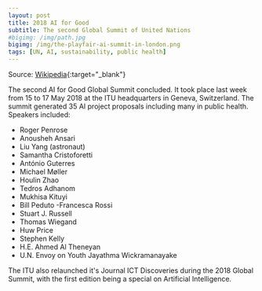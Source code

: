 ```yaml
---
layout: post
title: 2018 AI for Good 
subtitle: The second Global Summit of United Nations 
#bigimg: /img/path.jpg
bigimg: /img/the-playfair-ai-summit-in-london.png
tags: [UN, AI, sustainability, public health]
---
```



Source: [Wikipedia](https://en.wikipedia.org/wiki/AI_for_Good){:target="_blank"}

The second AI for Good Global Summit concluded.
It took place last week from 15 to 17 May 2018 at the ITU headquarters in Geneva, Switzerland.
The summit generated 35 AI project proposals including many in public health.
Speakers included:
- Roger Penrose
- Anousheh Ansari
- Liu Yang (astronaut)
- Samantha Cristoforetti
- António Guterres
- Michael Møller
- Houlin Zhao
- Tedros Adhanom
- Mukhisa Kituyi
- Bill Peduto
-Francesca Rossi
- Stuart J. Russell
- Thomas Wiegand
- Huw Price
- Stephen Kelly
- H.E. Ahmed Al Theneyan
- U.N. Envoy on Youth Jayathma Wickramanayake

The ITU also relaunched it's Journal ICT Discoveries during the 2018 Global Summit, 
with the first edition being a special on Artificial Intelligence.